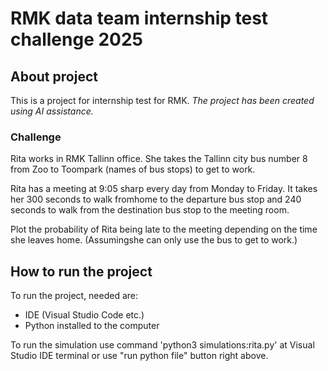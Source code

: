 # RMK data team internship test challenge 2025

## About project

This is a project for internship test for RMK. *The project has been created using AI assistance.*

### Challenge

Rita works in RMK Tallinn office. She takes the Tallinn city bus number 8 from Zoo to Toompark (names of bus stops) to get to work.

Rita has a meeting at 9:05 sharp every day from Monday to Friday. It takes her 300 seconds to walk fromhome to the departure bus stop and 240 seconds to walk from the destination bus stop to the meeting room.

Plot the probability of Rita being late to the meeting depending on the time she leaves home. (Assumingshe can only use the bus to get to work.)

## How to run the project

To run the project, needed are:
- IDE (Visual Studio Code etc.)
- Python installed to the computer

To run the simulation use command 'python3 simulations:rita.py' at Visual Studio IDE terminal or use "run python file" button right above.
